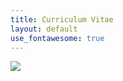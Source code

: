 ```yaml
---
title: Curriculum Vitae
layout: default
use_fontawesome: true
---
```

<div class="row content-row">
<div class="col-6">
    <img src="{{ site.baseurl }}/images/alaska.jpeg">
</div>
<div class="col-6">
    <object width="100%" height="100%" data="https://docs.google.com/gview?embedded=true&url=gatesdupont.github.io/attachments/DupontCV.pdf">
</div
</div>
